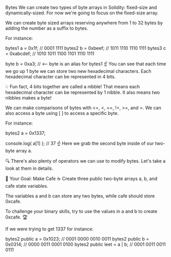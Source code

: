 Bytes
We can create two types of byte arrays in Solidity: fixed-size and dynamically-sized. For now we're going to focus on the fixed-size array.

We can create byte sized arrays reserving anywhere from 1 to 32 bytes by adding the number as a suffix to bytes.

For instance:

bytes1 a = 0x1f; // 0001 1111
bytes2 b = 0xbeef; // 1011 1110 1110 1111
bytes3 c = 0xabcdef; // 1010 1011 1100 1101 1110 1111

byte b = 0xa3; // <-- byte is an alias for bytes1
☝️ You can see that each time we go up 1 byte we can store two new hexadecimal characters. Each hexadecimal character can be represented in 4 bits.

💡 Fun fact, 4 bits together are called a nibble! That means each hexadecimal character can be represented by 1 nibble. It also means two nibbles makes a byte!

We can make comparisons of bytes with <=, <, ==, !=, >=, and >. We can also access a byte using [ ] to access a specific byte.

For instance:

bytes2 a = 0x1337;

console.log( a[1] ); // 37
☝️ Here we grab the second byte inside of our two-byte array a.

🔍 There's also plenty of operators we can use to modify bytes. Let's take a look at them in details.

🏁 Your Goal: Make Cafe ☕
Create three public two-byte arrays a, b, and cafe state variables.

The variables a and b can store any two bytes, while cafe should store 0xcafe.

To challenge your binary skills, try to use the values in a and b to create 0xcafe. 🏆

If we were trying to get 1337 for instance:

bytes2 public a = 0x1023; // 0001 0000 0010 0011
bytes2 public b = 0x0314; // 0000 0011 0001 0100
bytes2 public leet = a | b;  // 0001 0011 0011 0111
